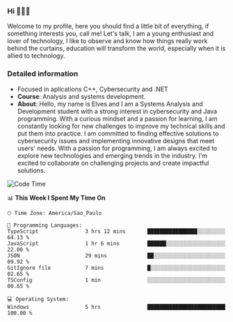 


### Hi 🙋🏽‍♂️

Welcome to my profile, here you should find a little bit of everything, if something interests you, call me! Let's talk,
I am a young enthusiast and lover of technology, I like to observe and know how things really work behind the curtains, 
education will transform the world, especially when it is allied to technology.

### Detailed information
* Focused in aplications C++, Cybersecurity and .NET
* **Course**: Analysis and systems development.
* **About**: Hello, my name is Elves and I am a Systems Analysis and Development student with a strong interest in cybersecurity and Java programming. With a curious mindset and a passion for learning, I am constantly looking for new challenges to improve my technical skills and put them into practice. I am committed to finding effective solutions to cybersecurity issues and implementing innovative designs that meet users' needs. With a passion for programming, I am always excited to explore new technologies and emerging trends in the industry. I'm excited to collaborate on challenging projects and create impactful solutions.

<!--START_SECTION:waka-->
![Code Time](http://img.shields.io/badge/Code%20Time-137%20hrs%2059%20mins-blue)

📊 **This Week I Spent My Time On** 

```text
🕑︎ Time Zone: America/Sao_Paulo

💬 Programming Languages: 
TypeScript               3 hrs 12 mins       ████████████████░░░░░░░░░   64.13 % 
JavaScript               1 hr 6 mins         ██████░░░░░░░░░░░░░░░░░░░   22.00 % 
JSON                     29 mins             ██░░░░░░░░░░░░░░░░░░░░░░░   09.92 % 
GitIgnore file           7 mins              █░░░░░░░░░░░░░░░░░░░░░░░░   02.65 % 
TSConfig                 1 min               ░░░░░░░░░░░░░░░░░░░░░░░░░   00.65 % 

💻 Operating System: 
Windows                  5 hrs               █████████████████████████   100.00 % 
```


<!--END_SECTION:waka-->


